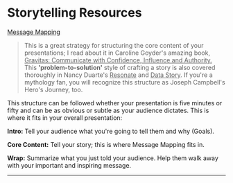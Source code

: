 # Storytelling Resources

[Message Mapping](https://ds-review-hub.github.io/message_map.pdf)

>This is a great strategy for structuring the core content of your presentations; I read about it in Caroline Goyder's amazing book, <u>Gravitas: Communicate with Confidence, Influence and Authority.</u> This <b>'problem-to-solution'</b> style of crafting a story is also covered thoroughly in Nancy Duarte's <u>Resonate</u> and <u>Data Story</u>. If you're a mythology fan, you will recognize this structure as Joseph Campbell's Hero's Journey, too. 

This structure can be followed whether your presentation is five minutes or fifty and can be as obvious or subtle as your audience dictates. This is where it fits in your overall presentation:

**Intro:** Tell your audience what you're going to tell them and why (Goals).

**Core Content:** Tell your story; this is where Message Mapping fits in.

**Wrap:** Summarize what you just told your audience. Help them walk away with your important and inspiring message.

___